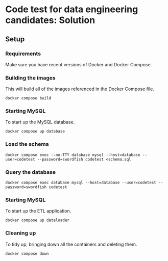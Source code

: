 # Code test for data engineering candidates: Solution

## Setup

### Requirements

Make sure you have recent versions of Docker and Docker Compose.

### Building the images

This will build all of the images referenced in the Docker Compose file.
```
docker compose build
```

### Starting MySQL

To start up the MySQL database.

```
docker compose up database
```

### Load the schema

```
docker compose exec --no-TTY database mysql --host=database --user=codetest --password=swordfish codetest <schema.sql
```

### Query the database

```
docker compose exec database mysql --host=database --user=codetest --password=swordfish codetest
```

### Starting MySQL

To start up the ETL application.

```
docker compose up dataloader
```

### Cleaning up

To tidy up, bringing down all the containers and deleting them.

```
docker compose down
```
